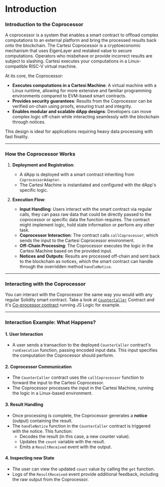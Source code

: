 # Introduction

### Introduction to the Coprocessor

A coprocessor is a system that enables a smart contract to offload complex computations to an external platform and bring the processed results back onto the blockchain. The Cartesi Coprocessor is a cryptoeconomic mechanism that uses EigenLayer and restaked value to secure computations. Operators who misbehave or provide incorrect results are subject to slashing. Cartesi executes your computations in a Linux-compatible RISC-V virtual machine.

At its core, the Coprocessor:
- **Executes computations in a Cartesi Machine**: A virtual machine with a Linux runtime, allowing for more extensive and familiar programming environments compared to EVM-based smart contracts.
- **Provides security guarantees**: Results from the Coprocessor can be verified on-chain using proofs, ensuring trust and integrity.
- **Enables modular and scalable dApp designs**: Developers can move complex logic off-chain while interacting seamlessly with the blockchain through notices.

This design is ideal for applications requiring heavy data processing with fast finality.

---

### How the Coprocessor Works

1. **Deployment and Registration**:
   - A dApp is deployed with a smart contract inheriting from `CoprocessorAdapter`.
   - The Cartesi Machine is instantiated and configured with the dApp's specific logic.

2. **Execution Flow**:
   - **Input Handling**: Users interact with the smart contract via regular calls, they can pass raw data that could be directly passed to the coprocessor or specific data the function requires. The contract might implement logic, hold state information or perform any other task.
   - **Coprocessor Interaction**: The contract calls `callCoprocessor`, which sends the input to the Cartesi Coprocessor environment.
   - **Off-Chain Processing**: The Coprocessor executes the logic in the Cartesi Machine based on the provided input.
   - **Notices and Outputs**: Results are processed off-chain and sent back to the blockchain as notices, which the smart contract can handle through the overridden method `handleNotice`.

---
### Interacting with the Coprocessor

You can interact with the Coprocessor the same way you would with any regular Solidity smart contract. Take a look at [`CounterCaller`](https://github.com/Mugen-Builders/cartesi-coprocessor-template/blob/main/contracts/src/CounterCaller.sol) Contract and it's [Co-processor contract](https://github.com/Mugen-Builders/cartesi-coprocessor-template/blob/main/backend-cartesi-counter/src/index.js) running JS Logic for example.

---

### Interaction Example: What Happens?

#### 1. **User Interaction**
   - A user sends a transaction to the deployed `CounterCaller` contract's `runExecution` function, passing encoded input data. This input specifies the computation the Coprocessor should perform.

#### 2. **Coprocessor Communication**
   - The `CounterCaller` contract uses the `callCoprocessor` function to forward the input to the Cartesi Coprocessor.
   - The Coprocessor processes the input in the Cartesi Machine, running the logic in a Linux-based environment.

#### 3. **Result Handling**
   - Once processing is complete, the Coprocessor generates a **notice** (output) containing the result. 
   - The `handleNotice` function in the `CounterCaller` contract is triggered with the notice. This function:
     - Decodes the result (in this case, a new counter value).
     - Updates the `count` variable with the result.
     - Emits a `ResultReceived` event with the output.

#### 4. **Inspecting new State**
   - The user can view the updated `count` value by calling the `get` function.
   - Logs of the `ResultReceived` event provide additional feedback, including the raw output from the Coprocessor.